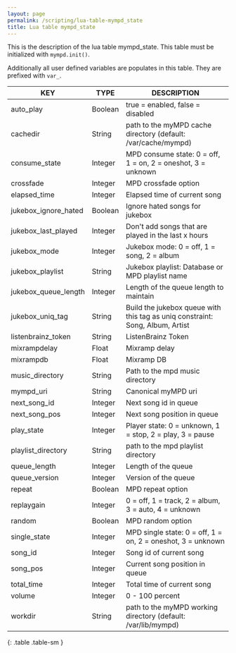 ```yaml
---
layout: page
permalink: /scripting/lua-table-mympd_state
title: Lua table mympd_state
---
```


This is the description of the lua table mympd_state. This table must be initialized with `mympd.init()`.

Additionally all user defined variables are populates in this table. They are prefixed with `var_`.

| KEY | TYPE | DESCRIPTION |
| --- | ---- | ----------- |
| auto_play | Boolean | true = enabled, false = disabled |
| cachedir | String | path to the myMPD cache directory (default: /var/cache/mympd) |
| consume_state | Integer | MPD consume state: 0 = off, 1 = on, 2 = oneshot, 3 = unknown |
| crossfade | Integer | MPD crossfade option |
| elapsed_time | Integer | Elapsed time of current song |
| jukebox_ignore_hated | Boolean | Ignore hated songs for jukebox |
| jukebox_last_played | Integer | Don't add songs that are played in the last x hours |
| jukebox_mode | Integer | Jukebox mode: 0 = off, 1 = song, 2 = album |
| jukebox_playlist | String | Jukebox playlist: Database or MPD playlist name |
| jukebox_queue_length | Integer | Length of the queue length to maintain |
| jukebox_uniq_tag | String | Build the jukebox queue with this tag as uniq constraint: Song, Album, Artist |
| listenbrainz_token | String | ListenBrainz Token |
| mixrampdelay | Float | Mixramp delay |
| mixrampdb | Float | Mixramp DB |
| music_directory | String | Path to the mpd music directory |
| mympd_uri | String | Canonical myMPD uri |
| next_song_id | Integer | Next song id in queue |
| next_song_pos | Integer | Next song position in queue |
| play_state | Integer | Player state: 0 = unknown, 1 = stop, 2 = play, 3 = pause |
| playlist_directory | String | path to the mpd playlist directory |
| queue_length | Integer | Length of the queue |
| queue_version | Integer | Version of the queue |
| repeat | Boolean | MPD repeat option |
| replaygain | Integer | 0 = off, 1 = track, 2 = album, 3 = auto, 4 = unknown |
| random | Boolean | MPD random option |
| single_state | Integer | MPD single state: 0 = off, 1 = on, 2 = oneshot, 3 = unknown |
| song_id | Integer | Song id of current song |
| song_pos | Integer | Current song position in queue |
| total_time | Integer | Total time of current song |
| volume | Integer | 0 - 100 percent |
| workdir | String | path to the myMPD working directory (default: /var/lib/mympd) |
{: .table .table-sm }
